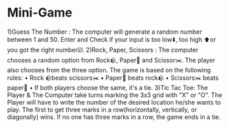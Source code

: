 # Mini-Game
1)Guess The Number : The computer will generate a random number between 1 and 50. Enter and Check if your input is too low⬇️, too high ⬆️or you got the right number☑️.
2)Rock, Paper, Scissors : The computer chooses a random option from Rock🪨, Paper📃 and Scissor✂️. The player also chooses from the three option. The game is based on the following rules:
• Rock 🪨beats scissors✂️
• Paper📃 beats rock🪨
• Scissors✂️ beats paper📃
• If both players choose the same, it's a tie.
3)Tic Tac Toe: The Player & The Computer take turns marking the 3x3 grid with "X" or "O". The Player will have to write the number of the desired location he/she wants to play. The first to get three marks in a row(horizontally, vertically, or diagonally) wins. If no one has three marks in a row, the game ends in a tie.
